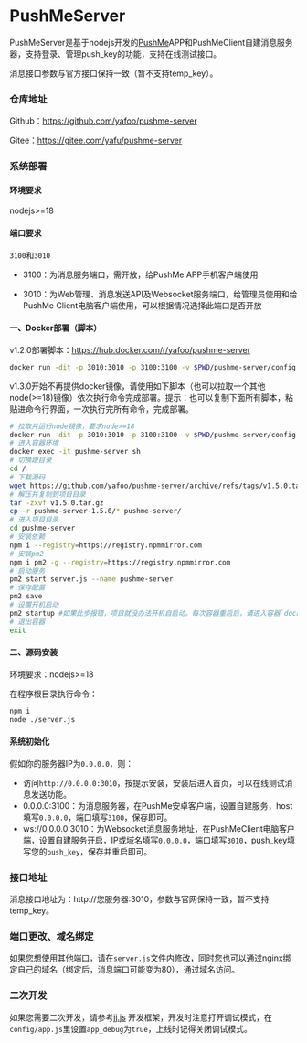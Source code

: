# PushMeServer
PushMeServer是基于nodejs开发的[PushMe](https://push.i-i.me/)APP和PushMeClient自建消息服务器，支持登录、管理push_key的功能，支持在线测试接口。

消息接口参数与官方接口保持一致（暂不支持temp_key）。

### 仓库地址

Github：https://github.com/yafoo/pushme-server

Gitee：https://gitee.com/yafu/pushme-server

### 系统部署

#### 环境要求

nodejs>=18

#### 端口要求

`3100`和`3010`

- 3100：为消息服务端口，需开放，给PushMe APP手机客户端使用

- 3010：为Web管理、消息发送API及Websocket服务端口，给管理员使用和给PushMe Client电脑客户端使用，可以根据情况选择此端口是否开放

#### 一、Docker部署（脚本）

v1.2.0部署脚本：https://hub.docker.com/r/yafoo/pushme-server
```bash
docker run -dit -p 3010:3010 -p 3100:3100 -v $PWD/pushme-server/config:/pushme-server/config --name pushme-server --restart unless-stopped yafoo/pushme-server:latest
```

v1.3.0开始不再提供docker镜像，请使用如下脚本（也可以拉取一个其他node(>=18)镜像）依次执行命令完成部署。提示：也可以复制下面所有脚本，粘贴进命令行界面，一次执行完所有命令，完成部署。

```bash
# 拉取并运行node镜像，要求node>=18
docker run -dit -p 3010:3010 -p 3100:3100 -v $PWD/pushme-server/config:/pushme-server/config --name pushme-server --restart unless-stopped node:18.20.4-alpine3.20
# 进入容器环境
docker exec -it pushme-server sh
# 切换跟目录
cd /
# 下载源码
wget https://github.com/yafoo/pushme-server/archive/refs/tags/v1.5.0.tar.gz
# 解压并复制到项目目录
tar -zxvf v1.5.0.tar.gz
cp -r pushme-server-1.5.0/* pushme-server/
# 进入项目目录
cd pushme-server
# 安装依赖
npm i --registry=https://registry.npmmirror.com
# 安装pm2
npm i pm2 -g --registry=https://registry.npmmirror.com
# 启动服务
pm2 start server.js --name pushme-server
# 保存配置
pm2 save
# 设置开机启动
pm2 startup #如果此步报错，项目就没办法开机自启动。每次容器重启后，请进入容器`docker exec -it pushme-server sh`，手动再执行启动服务命令`pm2 start server.js --name pushme-server`
# 退出容器
exit
```

#### 二、源码安装

环境要求：nodejs>=18

在程序根目录执行命令：

```bash
npm i
node ./server.js
```

#### 系统初始化

假如你的服务器IP为`0.0.0.0`，则：
- 访问`http://0.0.0.0:3010`，按提示安装，安装后进入首页，可以在线测试消息发送功能。
- 0.0.0.0:3100：为消息服务器，在PushMe安卓客户端，设置自建服务，host填写`0.0.0.0`，端口填写`3100`，保存即可。
- ws://0.0.0.0:3010：为Websocket消息服务地址，在PushMeClient电脑客户端，设置自建服务开启，IP或域名填写`0.0.0.0`，端口填写`3010`，push_key填写您的`push_key`，保存并重启即可。

### 接口地址

消息接口地址为：http://您服务器:3010，参数与官网保持一致，暂不支持temp_key。

### 端口更改、域名绑定

如果您想使用其他端口，请在`server.js`文件内修改，同时您也可以通过nginx绑定自己的域名（绑定后，消息端口可能变为80），通过域名访问。

### 二次开发

如果您需要二次开发，请参考[jj.js](https://github.com/yafoo/jj.js) 开发框架，开发时注意打开调试模式，在`config/app.js`里设置`app_debug`为`true`，上线时记得关闭调试模式。
